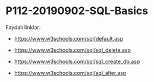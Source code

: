 # P112-20190902-SQL-Basics

Faydalı linklər:

- https://www.w3schools.com/sql/default.asp
- https://www.w3schools.com/sql/sql_delete.asp

- https://www.w3schools.com/sql/sql_create_db.asp
- https://www.w3schools.com/sql/sql_alter.asp